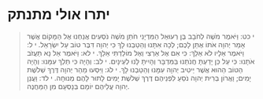 # יתרו אולי מתנתק

> י כט: וַיֹּאמֶר מֹשֶׁה לְחֹבָב בֶּן רְעוּאֵל הַמִּדְיָנִי חֹתֵן מֹשֶׁה נֹסְעִים אֲנַחְנוּ אֶל הַמָּקוֹם אֲשֶׁר אָמַר יְהוָה אֹתוֹ אֶתֵּן לָכֶם; לְכָה אִתָּנוּ וְהֵטַבְנוּ לָךְ כִּי יְהוָה דִּבֶּר טוֹב עַל יִשְׂרָאֵל.
> י ל: וַיֹּאמֶר אֵלָיו לֹא אֵלֵךְ:  כִּי אִם אֶל אַרְצִי וְאֶל מוֹלַדְתִּי אֵלֵךְ.
> י לא: וַיֹּאמֶר אַל נָא תַּעֲזֹב אֹתָנוּ:  כִּי עַל כֵּן יָדַעְתָּ חֲנֹתֵנוּ בַּמִּדְבָּר וְהָיִיתָ לָּנוּ לְעֵינָיִם.
> י לב: וְהָיָה כִּי תֵלֵךְ עִמָּנוּ:  וְהָיָה הַטּוֹב הַהוּא אֲשֶׁר יֵיטִיב יְהוָה עִמָּנוּ וְהֵטַבְנוּ לָךְ.
> י לג: וַיִּסְעוּ מֵהַר יְהוָה דֶּרֶךְ שְׁלֹשֶׁת יָמִים; וַאֲרוֹן בְּרִית יְהוָה נֹסֵעַ לִפְנֵיהֶם דֶּרֶךְ שְׁלֹשֶׁת יָמִים לָתוּר לָהֶם מְנוּחָה.
> י לד: וַעֲנַן יְהוָה עֲלֵיהֶם יוֹמָם בְּנָסְעָם מִן הַמַּחֲנֶה. 
 

